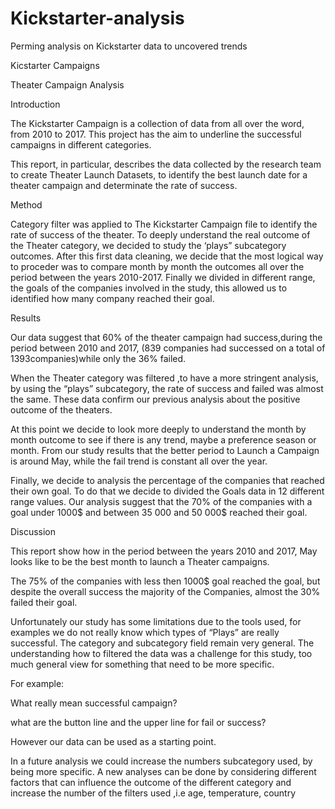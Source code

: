 # Kickstarter-analysis

Perming analysis on Kickstarter data to uncovered trends

Kicstarter Campaigns

Theater Campaign Analysis

Introduction

The Kickstarter Campaign is a collection of data from all over the word, from 2010 to 2017. This project has the aim to underline the successful campaigns in different categories.

This report, in particular, describes the data collected by the research team to create Theater Launch Datasets, to identify the best launch date for a theater campaign and  determinate the rate of success.

Method

Category filter was applied to The Kickstarter Campaign file to identify the rate of success of the theater. To deeply understand the real outcome of the Theater category, we decided to study the ‘plays” subcategory outcomes.
After this first data cleaning, we decide that the most logical way to proceder was to compare month by month the  outcomes all over the period between the years 2010-2017.
Finally we divided in different range, the goals of the companies involved in the study, this allowed us to identified how many company reached their goal.

Results

Our data suggest that 60% of the theater campaign had success,during the period between 2010 and 2017, (839 companies had successed on a total of 1393companies)while only  the 36% failed.

When the Theater category was filtered ,to have a more stringent analysis, by using the “plays” subcategory, the rate of success and failed was almost the same. 
These data confirm our previous analysis about the positive outcome of the theaters.

At this point we decide to look more deeply to understand the month by month outcome to see if there is any trend, maybe a preference season or month.
From our study results that the better period to Launch a Campaign is around May, while the fail trend is constant all over the year.

Finally, we decide to analysis the percentage of the companies that reached their own goal.
To do that we decide to divided the Goals data in 12 different range values. 
Our analysis suggest that the 70% of the companies with a goal under 1000$ and between 35 000 and 50 000$ reached their goal.

Discussion
 
This report show how in the period between the years 2010 and 2017, May looks like to be the best month to launch a Theater campaigns. 

The 75% of the companies with less then 1000$ goal reached the goal, but despite the overall success the majority of the Companies, almost the 30% failed their goal.

Unfortunately our study has some limitations due to the tools used, for examples we do not really know which types of “Plays” are really successful. 
The category and subcategory field remain very general. The understanding how to filtered the data was a challenge for this study, too much general view for something that need to be more specific.

For example:

What really mean successful campaign?

what are the button line and the upper line for fail or success?

However our data can be used as a starting point.

In a future analysis  we could increase the numbers subcategory used, by being more specific.
A new analyses can be done  by considering different factors that can influence the outcome of the different category and increase the number of the filters used ,i.e age, temperature, country
